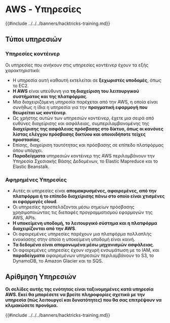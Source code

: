 # AWS - Υπηρεσίες

{{#include ../../../banners/hacktricks-training.md}}

## Τύποι υπηρεσιών

### Υπηρεσίες κοντέινερ

Οι υπηρεσίες που ανήκουν στις υπηρεσίες κοντέινερ έχουν τα εξής χαρακτηριστικά:

- Η υπηρεσία αυτή καθαυτή εκτελείται σε **ξεχωριστές υποδομές**, όπως το EC2.
- **Η AWS** είναι υπεύθυνη για **τη διαχείριση του λειτουργικού συστήματος και της πλατφόρμας**.
- Μια διαχειριζόμενη υπηρεσία παρέχεται από την AWS, η οποία είναι συνήθως η ίδια η υπηρεσία για την **πραγματική εφαρμογή που θεωρείται ως κοντέινερ**.
- Ως χρήστης αυτών των υπηρεσιών κοντέινερ, έχετε μια σειρά από ευθύνες διαχείρισης και ασφάλειας, συμπεριλαμβανομένης της **διαχείρισης της ασφάλειας πρόσβασης στο δίκτυο, όπως οι κανόνες λίστας ελέγχου πρόσβασης δικτύου και οποιοιδήποτε τείχες προστασίας**.
- Επίσης, διαχείριση ταυτότητας και πρόσβασης σε επίπεδο πλατφόρμας όπου υπάρχει.
- **Παραδείγματα** υπηρεσιών κοντέινερ της AWS περιλαμβάνουν την Υπηρεσία Σχεσιακής Βάσης Δεδομένων, το Elastic Mapreduce και το Elastic Beanstalk.

### Αφηρημένες Υπηρεσίες

- Αυτές οι υπηρεσίες είναι **απομακρυσμένες, αφαιρεμένες, από την πλατφόρμα ή το επίπεδο διαχείρισης πάνω στο οποίο είναι χτισμένες οι εφαρμογές cloud**.
- Οι υπηρεσίες προσπελάζονται μέσω σημείων πρόσβασης χρησιμοποιώντας τις διεπαφές προγραμματισμού εφαρμογών της AWS, APIs.
- **Η υποκείμενη υποδομή, το λειτουργικό σύστημα και η πλατφόρμα διαχειρίζονται από την AWS**.
- Οι αφαιρεμένες υπηρεσίες παρέχουν μια πλατφόρμα πολλαπλής ενοικίασης στην οποία η υποκείμενη υποδομή είναι κοινή.
- **Τα δεδομένα είναι απομονωμένα μέσω μηχανισμών ασφάλειας**.
- Οι αφαιρεμένες υπηρεσίες έχουν ισχυρή ενσωμάτωση με το IAM, και **παραδείγματα** αφαιρεμένων υπηρεσιών περιλαμβάνουν το S3, το DynamoDB, το Amazon Glacier και το SQS.

## Αρίθμηση Υπηρεσιών

**Οι σελίδες αυτής της ενότητας είναι ταξινομημένες κατά υπηρεσία AWS. Εκεί θα μπορέσετε να βρείτε πληροφορίες σχετικά με την υπηρεσία (πώς λειτουργεί και δυνατότητες) που θα σας επιτρέψουν να κλιμακώσετε προνόμια.**

{{#include ../../../banners/hacktricks-training.md}}
